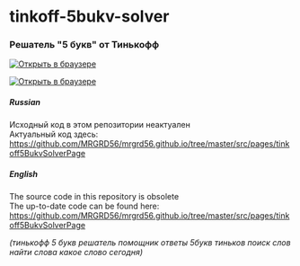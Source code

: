 # tinkoff-5bukv-solver
### Решатель "5 букв" от Тинькофф

[<img alt="Открыть в браузере" src="https://github.com/MRGRD56/tinkoff-5bukv-solver/assets/35491968/f8fed2fc-9e32-4b9b-a6ce-e7486b2d671f">](https://kiriru.su/#/tools/tinkoff-5bukv-solver)

[<img alt="Открыть в браузере" src="https://user-images.githubusercontent.com/35491968/199710123-fbcae91d-671b-480d-96b1-8c310f470f18.png">](https://kiriru.su/#/tools/tinkoff-5bukv-solver)

##### Russian
Исходный код в этом репозитории неактуален  
Актуальный код здесь: https://github.com/MRGRD56/mrgrd56.github.io/tree/master/src/pages/tinkoff5BukvSolverPage

##### English
The source code in this repository is obsolete  
The up-to-date code can be found here: https://github.com/MRGRD56/mrgrd56.github.io/tree/master/src/pages/tinkoff5BukvSolverPage


_(тинькофф 5 букв решатель помощник ответы 5букв тиньков поиск слов найти слова какое слово сегодня)_
